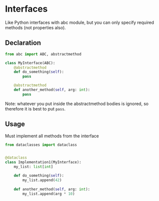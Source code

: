 # Interfaces

Like Python interfaces with abc module, but you can only specify required methods (not properties also).

## Declaration

```python
from abc import ABC, abstractmethod

class MyInterface(ABC):
    @abstractmethod
    def do_something(self):
        pass

    @abstractmethod
    def another_method(self, arg: int):
        pass
```

Note: whatever you put inside the abstractmethod bodies is ignored, so therefore it is best to put `pass`.

## Usage

Must implement all methods from the interface

```python
from dataclasses import dataclass


@dataclass
class Implementation1(MyInterface):
    my_list: list[int]

    def do_something(self):
        my_list.append(42)
    
    def another_method(self, arg: int):
        my_list.append(arg * 10)
```